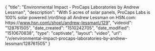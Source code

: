 {
    "title": "Environmental Impact - ProCaps Laboratories by Andrew Lessman",
    "description": "With 5 acres of solar panels, ProCaps Labs is 100% solar powered.\n\nShop all Andrew Lessman on HSN.com: https:\/\/www.hsn.com\/shop\/andrew-lessman\/129",
    "videoid": "128761505",
    "date_created": "1510242705",
    "date_modified": "1510670838",
    "type": "captivate",
    "layout": "video",
    "url": "\/v\/environmental-impact-procaps-laboratories-by-andrew-lessman\/128761505"
}